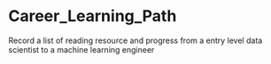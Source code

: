 # Career_Learning_Path
 Record a list of reading resource and progress from a entry level data scientist to a machine learning engineer
